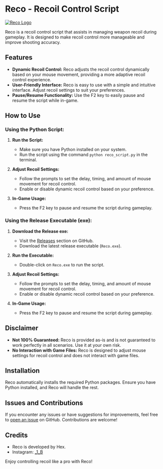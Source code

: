 # Reco - Recoil Control Script
[![Reco Logo](https://img.shields.io/badge/Reco-Recoil%20Control%20Script%20Release-blue)](https://github.com/Hexer-7/Reco/releases)


Reco is a recoil control script that assists in managing weapon recoil during gameplay. It is designed to make recoil control more manageable and improve shooting accuracy.

## Features
- **Dynamic Recoil Control:** Reco adjusts the recoil control dynamically based on your mouse movement, providing a more adaptive recoil control experience.
- **User-Friendly Interface:** Reco is easy to use with a simple and intuitive interface. Adjust recoil settings to suit your preferences.
- **Pause/Resume Functionality:** Use the F2 key to easily pause and resume the script while in-game.

## How to Use
### Using the Python Script:
1. **Run the Script:**
   - Make sure you have Python installed on your system.
   - Run the script using the command `python reco_script.py` in the terminal.

2. **Adjust Recoil Settings:**
   - Follow the prompts to set the delay, timing, and amount of mouse movement for recoil control.
   - Enable or disable dynamic recoil control based on your preference.

3. **In-Game Usage:**
   - Press the F2 key to pause and resume the script during gameplay.

### Using the Release Executable (exe):
1. **Download the Release exe:**
   - Visit the [Releases](https://github.com/Hexer-7/Reco/releases) section on GitHub.
   - Download the latest release executable (`Reco.exe`).

2. **Run the Executable:**
   - Double-click on `Reco.exe` to run the script.

3. **Adjust Recoil Settings:**
   - Follow the prompts to set the delay, timing, and amount of mouse movement for recoil control.
   - Enable or disable dynamic recoil control based on your preference.

4. **In-Game Usage:**
   - Press the F2 key to pause and resume the script during gameplay.

## Disclaimer
- **Not 100% Guaranteed:** Reco is provided as-is and is not guaranteed to work perfectly in all scenarios. Use it at your own risk.
- **No Interaction with Game Files:** Reco is designed to adjust mouse settings for recoil control and does not interact with game files.

## Installation
Reco automatically installs the required Python packages. Ensure you have Python installed, and Reco will handle the rest.

## Issues and Contributions
If you encounter any issues or have suggestions for improvements, feel free to [open an issue](https://github.com/Hexer-7/Reco/issues) on GitHub. Contributions are welcome!

## Credits
- Reco is developed by Hex.
- Instagram: [_1_B](https://www.instagram.com/_1_B/)

Enjoy controlling recoil like a pro with Reco!
